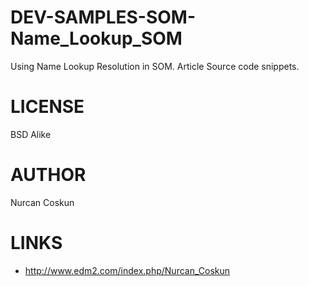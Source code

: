 # DEV-SAMPLES-SOM-Name_Lookup_SOM
Using Name Lookup Resolution in SOM. Article Source code snippets. 

LICENSE
===============
BSD Alike

AUTHOR
===============
Nurcan Coskun

LINKS
===============
* http://www.edm2.com/index.php/Nurcan_Coskun
